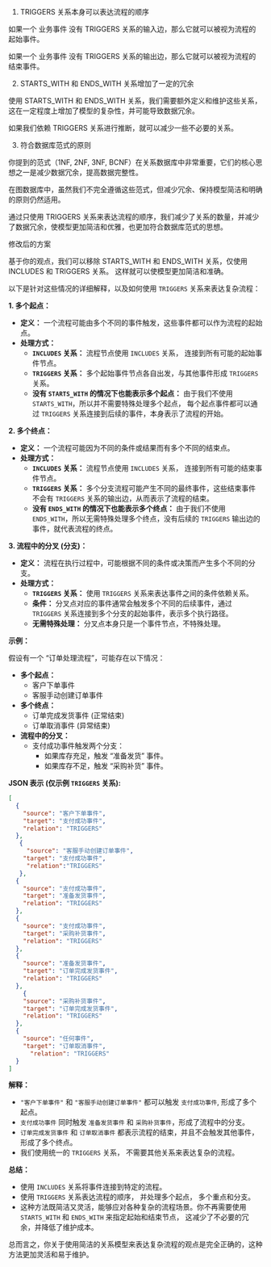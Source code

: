1. TRIGGERS 关系本身可以表达流程的顺序

如果一个 业务事件 没有 TRIGGERS 关系的输入边，那么它就可以被视为流程的起始事件。

如果一个 业务事件 没有 TRIGGERS 关系的输出边，那么它就可以被视为流程的结束事件。

2. STARTS_WITH 和 ENDS_WITH 关系增加了一定的冗余

使用 STARTS_WITH 和 ENDS_WITH 关系，我们需要额外定义和维护这些关系，这在一定程度上增加了模型的复杂性，并可能导致数据冗余。

如果我们依赖 TRIGGERS 关系进行推断，就可以减少一些不必要的关系。

3. 符合数据库范式的原则

你提到的范式（1NF, 2NF, 3NF, BCNF）在关系数据库中非常重要，它们的核心思想之一是减少数据冗余，提高数据完整性。

在图数据库中，虽然我们不完全遵循这些范式，但减少冗余、保持模型简洁和明确的原则仍然适用。

通过只使用 TRIGGERS 关系来表达流程的顺序，我们减少了关系的数量，并减少了数据冗余，使模型更加简洁和优雅，也更加符合数据库范式的思想。

修改后的方案

基于你的观点，我们可以移除 STARTS_WITH 和 ENDS_WITH 关系，仅使用 INCLUDES 和 TRIGGERS 关系。 这样就可以使模型更加简洁和准确。

以下是针对这些情况的详细解释，以及如何使用 `TRIGGERS` 关系来表达复杂流程：

**1. 多个起点：**

*   **定义：** 一个流程可能由多个不同的事件触发，这些事件都可以作为流程的起始点。
*   **处理方式：**
    *   **`INCLUDES` 关系：**  流程节点使用 `INCLUDES` 关系， 连接到所有可能的起始事件节点。
    *   **`TRIGGERS` 关系：**  多个起始事件节点各自出发，与其他事件形成 `TRIGGERS` 关系。
    *   **没有 `STARTS_WITH` 的情况下也能表示多个起点：** 由于我们不使用 `STARTS_WITH`，所以并不需要特殊处理多个起点， 每个起点事件都可以通过 `TRIGGERS` 关系连接到后续的事件，本身表示了流程的开始。

**2. 多个终点：**

*   **定义：** 一个流程可能因为不同的条件或结果而有多个不同的结束点。
*   **处理方式：**
    *   **`INCLUDES` 关系：** 流程节点使用 `INCLUDES` 关系， 连接到所有可能的结束事件节点。
    *   **`TRIGGERS` 关系：**  多个分支流程可能产生不同的最终事件，这些结束事件不会有 `TRIGGERS` 关系的输出边，从而表示了流程的结束。
     *   **没有 `ENDS_WITH` 的情况下也能表示多个终点：** 由于我们不使用 `ENDS_WITH`，所以无需特殊处理多个终点，没有后续的 `TRIGGERS` 输出边的事件，就代表流程的终点。

**3. 流程中的分叉 (分支)：**

*   **定义：** 流程在执行过程中，可能根据不同的条件或决策而产生多个不同的分支。
*   **处理方式：**
    *   **`TRIGGERS` 关系：**  使用 `TRIGGERS` 关系来表达事件之间的条件依赖关系。
    *   **条件：** 分叉点对应的事件通常会触发多个不同的后续事件，通过 `TRIGGERS` 关系连接到多个分支的起始事件，表示多个执行路径。
    *   **无需特殊处理：** 分叉点本身只是一个事件节点，不特殊处理。

**示例：**

假设有一个 “订单处理流程”，可能存在以下情况：

*   **多个起点：**
    *   客户下单事件
    *   客服手动创建订单事件
*   **多个终点：**
    *   订单完成发货事件 (正常结束)
    *   订单取消事件 (异常结束)
*   **流程中的分叉：**
    *   支付成功事件触发两个分支：
        *   如果库存充足，触发 “准备发货” 事件。
        *   如果库存不足，触发 “采购补货” 事件。

**JSON 表示 (仅示例 `TRIGGERS` 关系):**

```json
[
  {
    "source": "客户下单事件",
    "target": "支付成功事件",
    "relation": "TRIGGERS"
  },
   {
     "source": "客服手动创建订单事件",
    "target": "支付成功事件",
     "relation":"TRIGGERS"
   },
  {
    "source": "支付成功事件",
    "target": "准备发货事件",
    "relation": "TRIGGERS"
  },
  {
    "source": "支付成功事件",
    "target": "采购补货事件",
    "relation": "TRIGGERS"
  },
  {
    "source": "准备发货事件",
    "target": "订单完成发货事件",
    "relation": "TRIGGERS"
  },
    {
    "source": "采购补货事件",
    "target": "订单完成发货事件",
    "relation": "TRIGGERS"
  },
  {
    "source": "任何事件",
    "target": "订单取消事件",
      "relation": "TRIGGERS"
  }
]
```

**解释：**

*   `"客户下单事件"` 和  `"客服手动创建订单事件"` 都可以触发 `支付成功事件`,  形成了多个起点。
*   `支付成功事件` 同时触发  `准备发货事件` 和 `采购补货事件`，形成了流程中的分支。
*    `订单完成发货事件`  和 `订单取消事件` 都表示流程的结束，并且不会触发其他事件，形成了多个终点。
*  我们使用统一的 `TRIGGERS`  关系， 不需要其他关系来表达复杂的流程。

**总结：**

*   使用 `INCLUDES` 关系将事件连接到特定的流程。
*  使用 `TRIGGERS`  关系表达流程的顺序， 并处理多个起点， 多个重点和分支。
*   这种方法既简洁又灵活，能够应对各种复杂的流程场景。你不再需要使用 `STARTS_WITH`  和 `ENDS_WITH` 来指定起始和结束节点，  这减少了不必要的冗余，并降低了维护成本。

总而言之，你关于使用简洁的关系模型来表达复杂流程的观点是完全正确的，这种方法更加灵活和易于维护。
